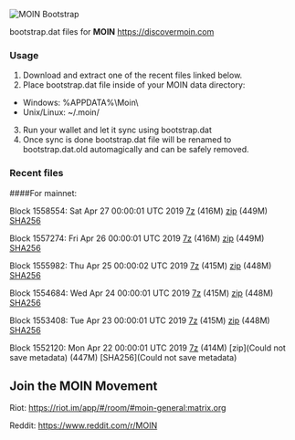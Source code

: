![MOIN Bootstrap](https://i.imgur.com/KjM1jMp.jpg)

bootstrap.dat files for **MOIN** https://discovermoin.com

### Usage

1. Download and extract one of the recent files linked below.
2. Place bootstrap.dat file inside of your MOIN data directory:
 - Windows: %APPDATA%\Moin\
 - Unix/Linux: ~/.moin/
3. Run your wallet and let it sync using bootstrap.dat
4. Once sync is done bootstrap.dat file will be renamed to bootstrap.dat.old automagically and can be safely removed.


### Recent files

####For mainnet:

Block 1558554: Sat Apr 27 00:00:01 UTC 2019 [7z]() (416M) [zip]() (449M) [SHA256]()

Block 1557274: Fri Apr 26 00:00:01 UTC 2019 [7z](https://transfer.sh/T1TS5/bootstrap.dat.20190426.7z) (416M) [zip](https://transfer.sh/L4Z5G/bootstrap.dat.20190426.zip) (449M) [SHA256](https://transfer.sh/LM4dg/sha256.txt)

Block 1555982: Thu Apr 25 00:00:02 UTC 2019 [7z](https://transfer.sh/12ilYW/bootstrap.dat.20190425.7z) (415M) [zip](https://transfer.sh/ofJMD/bootstrap.dat.20190425.zip) (448M) [SHA256](https://transfer.sh/1WZmR/sha256.txt)

Block 1554684: Wed Apr 24 00:00:01 UTC 2019 [7z](https://transfer.sh/pfK7X/bootstrap.dat.20190424.7z) (415M) [zip](https://transfer.sh/1kU2B/bootstrap.dat.20190424.zip) (448M) [SHA256](https://transfer.sh/cntMZ/sha256.txt)

Block 1553408: Tue Apr 23 00:00:01 UTC 2019 [7z](https://transfer.sh/12e50P/bootstrap.dat.20190423.7z) (415M) [zip](https://transfer.sh/szDtH/bootstrap.dat.20190423.zip) (448M) [SHA256](https://transfer.sh/5b6iR/sha256.txt)

Block 1552120: Mon Apr 22 00:00:01 UTC 2019 [7z]() (414M) [zip](Could not save metadata) (447M) [SHA256](Could not save metadata)

## Join the MOIN Movement

Riot: https://riot.im/app/#/room/#moin-general:matrix.org

Reddit: https://www.reddit.com/r/MOIN
